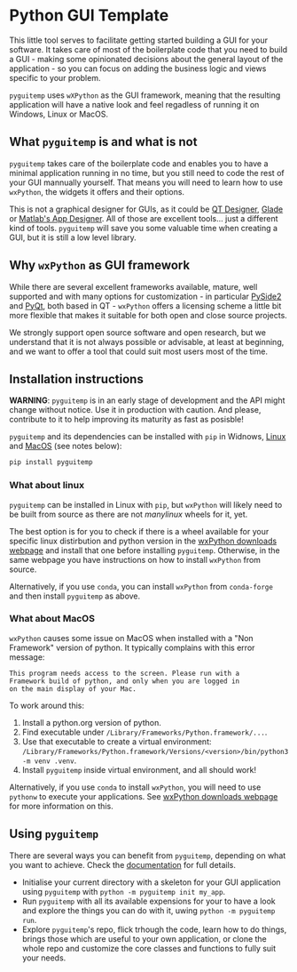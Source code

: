 # Python GUI Template <!-- omit in toc -->

This little tool serves to facilitate getting started building a GUI for your software.
It takes care of most of the boilerplate code that you need to build a GUI - making some
opinionated decisions about the general layout of the application - so you can focus on
adding the business logic and views specific to your problem.

`pyguitemp` uses `wXPython` as the GUI framework, meaning that the resulting application
will have a native look and feel regadless of running it on Windows, Linux or MacOS.

## What `pyguitemp` is and what is not

`pyguitemp` takes care of the boilerplate code and enables you to have a minimal
application running in no time, but you still need to code the rest of your GUI
mannually yourself. That means you will need to learn how to use `wxPython`, the widgets
it offers and their options.

This is not a graphical designer for GUIs, as it could be [QT
Designer](https://realpython.com/qt-designer-python/), [Glade](https://glade.gnome.org)
or [Matlab's App Designer](https://www.mathworks.com/products/matlab/app-designer.html).
All of those are excellent tools... just a different kind of tools. `pyguitemp` will
save you some valuable time when creating a GUI, but it is still a low level library.

## Why `wxPython` as GUI framework

While there are several excellent frameworks available, mature, well supported and with
many options for customization - in particular
[PySide2](https://wiki.qt.io/Qt_for_Python) and
[PyQt](https://riverbankcomputing.com/software/pyqt/intro), both based in QT -
`wxPython` offers a licensing scheme a little bit more flexible that makes it suitable
for both open and close source projects.

We strongly support open source software and open research, but we understand that it is
not always possible or advisable, at least at beginning, and we want to offer a tool
that could suit most users most of the time.

## Installation instructions

**WARNING**: `pyguitemp` is in an early stage of development and the API might change
without notice. Use it in production with caution. And please, contribute to it to
help improving its maturity as fast as posisble!

`pyguitemp` and its dependencies can be installed with `pip` in Widnows,
[Linux](#what-about-linux) and [MacOS](#what-about-macos) (see notes below):

```bash
pip install pyguitemp
```

### What about linux <!-- omit in toc -->

`pyguitemp` can be installed in Linux with `pip`, but `wxPython` will likely need to be
built from source as there are not *manylinux* wheels for it, yet.

The best option is for you to check if there is a wheel available for your specific
linux distirbution and python version in the [wxPython downloads
webpage](https://wxpython.org/pages/downloads/index.html) and install that one before
installing `pyguitemp`. Otherwise, in the same webpage you have instructions on how to
install `wxPython` from source.

Alternatively, if you use `conda`, you can install `wxPython` from `conda-forge` and
then install `pyguitemp` as above.

### What about MacOS <!-- omit in toc -->

`wxPython` causes some issue on MacOS when installed with a "Non Framework" version of
python. It typically complains with this error message:

```
This program needs access to the screen. Please run with a
Framework build of python, and only when you are logged in
on the main display of your Mac.
```

To work around this:

1. Install a python.org version of python.
1. Find executable under `/Library/Frameworks/Python.framework/...`.
1. Use that executable to create a virtual environment: `/Library/Frameworks/Python.framework/Versions/<version>/bin/python3 -m venv .venv`.
1. Install `pyguitemp` inside virtual environment, and all should work!

Alternatively, if you use `conda` to install `wxPython`, you will need to use `pythonw`
to execute your applications. See [wxPython downloads
webpage](https://wxpython.org/pages/downloads/index.html) for more information on this.

## Using `pyguitemp`

There are several ways you can benefit from `pyguitemp`, depending on what you want to
achieve. Check the
[documentation](https://imperialcollegelondon.github.io/python-gui-template/) for full
details.

- Initialise your current directory with a skeleton for your GUI application using
  `pyguitemp` with `python -m pyguitemp init my_app`.
- Run `pyguitemp` with all its available expensions for your to have a look and explore
  the things you can do with it, uwing `python -m pyguitemp run`.
- Explore `pyguitemp`'s repo, flick trhough the code, learn how to do things, brings
  those which are useful to your own application, or clone the whole repo and customize
  the core classes and functions to fully suit your needs.